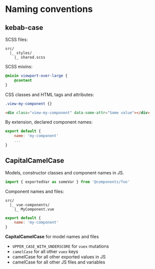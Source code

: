 
# Naming conventions

## kebab-case

SCSS files:

```
src/
  |_ styles/
    |_ shared.scss
```

SCSS mixins:

```scss
@mixin viewport-over-large {
	@content
}
```

CSS classes and HTML tags and attributes:

```scss
.view-my-component {}
```

```html
<div class="view-my-component" data-some-attr="Some value"></div>
```

By extension, declared component names:

```js
export default {
	name: 'my-component'
	...
}
```

## CapitalCamelCase

Models, constructor classes and component names in JS.

```js
import { exportedVar as someVar } from '@components/foo'
```

Component names and files:

```
src/
  |_ vue-components/
    |_ MyComponent.vue
```

```js
export default {
	name: 'my-component'
}
```

**CapitalCamelCase** for model names and files

- `UPPER_CASE_WITH_UNDERSCORE` for `vuex` mutations
- `camelCase` for all other `vuex` keys
- camelCase for all other exported values in JS
- camelCase for all other JS files and variables
